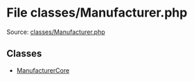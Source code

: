File classes/Manufacturer.php
=========

Source: [classes/Manufacturer.php](https://github.com/PrestaShop/PrestaShop/blob/1.6.0.13/classes/Manufacturer.php)


Classes
-------

* [ManufacturerCore](class.ManufacturerCore.md)

